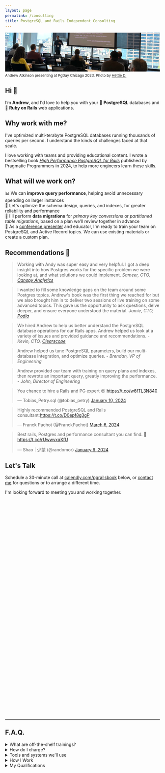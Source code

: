 ```yaml
---
layout: page
permalink: /consulting
title: PostgreSQL and Rails Independent Consulting
---
```


![Andrew Atkinson presenting at PgDay Chicago 2023](/assets/images/pages/andy-pgday-chicago-2023.jpeg)
<small>Andrew Atkinson presenting at PgDay Chicago 2023. Photo by [Hettie D.](https://postgresql.life/post/henrietta_dombrovskaya/)</small>

## Hi 👋
I’m **Andrew**, and I'd love to help you with your 🐘 **PostgreSQL** databases and 💎 **Ruby on Rails** web applications.

## Why work with me?

I've optimized multi-terabyte PostgreSQL databases running thousands of queries per second. I understand the kinds of challenges faced at that scale.

I love working with teams and providing educational content. I wrote a bestselling book [*High Performance PostgreSQL for Rails*](https://pragprog.com/titles/aapsql/high-performance-postgresql-for-rails/) published by Pragmatic Programmers in 2024, to help more engineers learn these skills.

## What will we work on?

📊 We can **improve query performance**, helping avoid unnecessary spending on larger instances<br/>
💾 Let's optimize the schema design, queries, and indexes, for greater reliability and performance<br/>
🐘 I'll perform **data migrations** for *primary key conversions* or *partitioned table migrations*, based on a plan we'll review together in advance<br/>
👨 As a [conference presenter](/speaking-opportunities) and educator, I'm ready to train your team on PostgreSQL and Active Record topics. We can use existing materials or create a custom plan.<br/>


## Recommendations 🤝
> Working with Andy was super easy and very helpful. I got a deep insight into how Postgres works for the specific problem we were looking at, and what solutions we could implement.
<cite>Sameer, CTO, [Canopy Analytics](https://www.canopyanalytics.com)</cite>

> I wanted to fill some knowledge gaps on the team around some Postgres topics. Andrew's book was the first thing we reached for but we also brought him in to deliver two sessions of live training on some advanced topics. This gave us the opportunity to ask questions, delve deeper, and ensure everyone understood the material.
<cite>Jamie, CTO, [Podia](https://www.podia.com)</cite>

> We hired Andrew to help us better understand the PostgreSQL database operations for our Rails apps. Andrew helped us look at a variety of issues and provided guidance and recommendations.
<cite>- Kevin, CTO, [Clearscope](https://www.clearscope.io)</cite>

> Andrew helped us tune PostgreSQL parameters, build our multi-database integration, and optimize queries.
<cite>- Brendan, VP of Engineering</cite>

> Andrew provided our team with training on query plans and indexes, then rewrote an important query, greatly improving the performance.
<cite>- John, Director of Engineering</cite>

<blockquote class="twitter-tweet"><p lang="en" dir="ltr">You chance to hire a Rails and PG expert 😉 <a href="https://t.co/w6fTL3N840">https://t.co/w6fTL3N840</a></p>&mdash; Tobias_Petry.sql (@tobias_petry) <a href="https://twitter.com/tobias_petry/status/1745138817521066481?ref_src=twsrc%5Etfw">January 10, 2024</a></blockquote> <script async src="https://platform.twitter.com/widgets.js" charset="utf-8"></script>

<blockquote class="twitter-tweet"><p lang="en" dir="ltr">Highly recommended PostgreSQL and Rails consultant:<a href="https://t.co/D0epf8g3gP">https://t.co/D0epf8g3gP</a></p>&mdash; Franck Pachot (@FranckPachot) <a href="https://twitter.com/FranckPachot/status/1765481120756322313?ref_src=twsrc%5Etfw">March 6, 2024</a></blockquote> <script async src="https://platform.twitter.com/widgets.js" charset="utf-8"></script>

<blockquote class="twitter-tweet"><p lang="en" dir="ltr">Best rails, Postgres and performance consultant you can find. 🚀 <a href="https://t.co/rUwwvxqXfU">https://t.co/rUwwvxqXfU</a></p>&mdash; Shao | 少蒙 (@randomor) <a href="https://twitter.com/randomor/status/1744804349602304005?ref_src=twsrc%5Etfw">January 9, 2024</a></blockquote> <script async src="https://platform.twitter.com/widgets.js" charset="utf-8"></script>

## Let's Talk

Schedule a 30-minute call at [calendly.com/pgrailsbook](https://calendly.com/pgrailsbook/30min) below, or [contact me](/contact) for questions or to arrange a different time.

I'm looking forward to meeting you and working together.

<!-- Calendly inline widget begin -->
<div class="calendly-inline-widget" data-url="https://calendly.com/andatki/30min?hide_gdpr_banner=1" style="min-width:320px;height:700px;"></div>
<script type="text/javascript" src="https://assets.calendly.com/assets/external/widget.js" async></script>
<!-- Calendly inline widget end -->


---------------------


## F.A.Q.

<details>
<summary>What are off-the-shelf trainings?</summary>
<p>Currently I’ve got <strong>Indexing Like a Pro</strong> Part I and Part II, ready to deliver as a live session with slides and live coding for your team. Each part is one hour, plus an optional Q&A.</p>
</details>

<details>
<summary>How do I charge?</summary>
<p>I offer a flexible structure based on competitive rates.</p>
</details>

<details>
  <summary>Tools and systems we'll use</summary>
  <ul>
<li>I’ll need access to your databases or database observability tools (PgHero, PgAnalyze, Performance Insights, etc.). For databases, we can use a non-production instance or a read-replica, depending on your goals.</li>
<li>For code contributions, I’ll need access to your repositories, CI/CD system, and application observability tools (APM, exception tracking)</li>
  </ul>
</details>


<details>
<summary>How I Work</summary>
  <ul>
<li>I’ll provide a Independent Consulting Agreement</li>
<li>We can use Google Hangouts, Zoom, Tuple, or similar programs for synchronous calls</li>
<li>We can use Slack, email, and Google Docs for async work and statuses</li>
<li>I’ll track detailed time and provide regular invoices</li>
  </ul>
</details>


<details>
<summary>My Qualifications</summary>
  <ul>
<li>More than 12 years experience with Ruby on Rails, most recently as a Staff Engineer (<a href="https://www.linkedin.com/in/andyatkinson/">LinkedIn profile</a>), at companies including Microsoft, Groupon, and various startups.</li>
<li>Author of the bestselling book 📚 <a href="https://pragprog.com/titles/aapsql/high-performance-postgresql-for-rails/">High Performance PostgreSQL for Rails</a>, published by Pragmatic Programmers in 2024.</li>
<li><a href="/speaking-opportunities">Presenter at PostgreSQL and Ruby on Rails conferences</a> including PGConf NYC, PGDay Chicago, and RailsConf 2022.</li>
<li>I’ve <a href="/blog/2023/08/17/postgresql-sfpug-table-partitioning-presentation">performed zero downtime online migrations in multi-terabyte PostgreSQL databases</a>, managing a dozen instances, with billions of rows.</li>
<li>I’ve worked on a Rails app serving 7500 requests/second (450K RPM) at an average response time of 35ms. I’ve <a href="/blog/2023/08/28/saas-for-developers-gwen-shapira-postgresql-rails">spoken about this experience</a> and presented on it at <a href="/blog/2021/12/06/pgconf-nyc-2021">PGConf NYC 2021</a>.</li>
</ul>
</details>
